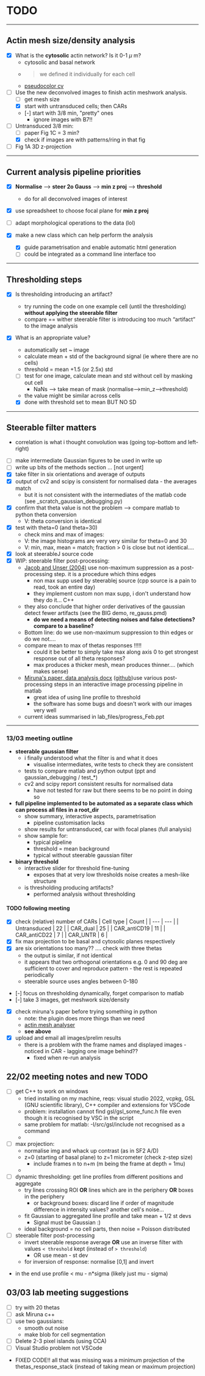# TODO 

-------

## Actin mesh size/density analysis 

- [X] What is the **cytosolic** actin network? Is it 0-1 $\mu$ m? 
    - cytosolic and basal network 
    - > we defined it individually for each cell 
    - [pseudocolor cv](https://plantcv.readthedocs.io/en/stable/visualize_pseudocolor/)
- [ ] Use the new deconvolved images to finish actin meshwork analysis.
    - [ ] get mesh size
    - [X] start with untransduced cells; then CARs
    - [-] start with 3/8 min, "pretty" ones 
        - ignore images with B7!! 
- [ ] Untransduced 3/8 min: 
    - [ ] paper Fig 1C = 3 min?
    - [X] check if images are with patterns/ring in that fig 
- [ ] Fig 1A 3D z-projection

----

## Current analysis pipeline priorities

- [X] **Normalise** --> **steer 2o Gauss** --> **min z proj** --> **threshold** 
    - do for all deconvolved images of interest 
- [X] use spreadsheet to choose focal plane for **min z proj** 
- [ ] adapt morphological operations to the data (lol)

- [x] make a new class which can help perform the analysis 
    - [X] guide parametrisation and enable automatic html generation
    - [ ] could be integrated as a command line interface too   

----

## Thresholding steps 

- [X] Is thresholding introducing an artifact? 
    - try running the code on one example cell (until the thresholding) **without applying the steerable filter** 
    - compare == wither steerable filter is introducing too much “artifact” to the image analysis 

- [x] What is an appropriate value? 
    - automatically set ~ image 
    - calculate mean + std of the background signal (ie where there are no cells) 
    - threshold = mean +1.5 (or 2.5x) std
    - [ ] test for one image, calculate mean and std without cell by masking out cell 
        - NaNs --> take mean of mask (normalise-->min_z-->threshold)
    - the value might be similar across cells 
    - [X] done with threshold set to mean BUT NO SD 

---- 

## Steerable filter matters 

- correlation is what i thought convolution was (going top-bottom and left-right)
- [ ] make intermediate Gaussian figures to be used in write up
- [ ] write up bits of the methods section ... [not urgent]
- [X] take filter in six orientations and average of outputs 
- [X] output of cv2 and scipy is consistent for normalised data - the averages match
    - but it is not consistent with the intermediates of the matlab code (see _scratch_gaussian_debugging.py)
- [X] confirm that theta value is not the problem --> compare matlab to python theta conversion 
    - V: theta conversion is identical 
- [X] test with theta=0 (and theta=30) 
    - check mins and max of images:
    - V: the image histograms are very very similar for theta=0 and 30 
    - V: min, max, mean = match; fraction > 0 is close but not identical.... 
- [X] look at steerableJ source code  
- [X] WIP: steerable filter post-processing: 
    - [Jacob and Unser (2004)](https://ieeexplore.ieee.org/document/1307008) use non-maximum suppression as a post-processing step. it is a procedure which thins edges 
        - non max supp used by steerablej source (cpp source is a pain to read, took an entire day)
        - they implement custom non max supp, i don't understand how they do it... C++ 
    - they also conclude that higher order derivatives of the gaussian detect fewer artifacts (see the BIG demo, re_gauss.pmd)
        - **do we need a means of detecting noises and false detections? compare to a baseline?**
    - Bottom line: do we use non-maximum suppression to thin edges or do we not....
    - compare mean to max of thetas responses !!!!! 
        - could it be better to simply take max along axis 0 to get strongest response out of all theta responses? 
        - max produces a thicker mesh, mean produces thinner.... (which makes sense) 
    - [Miruna's paper, data analysis docx](https://journals.plos.org/plosbiology/article?id=10.1371/journal.pbio.1001152#s4) ([github](https://github.com/alexcarisey/ActinMeshAnalyzer))use various post-processing steps in an interactive image processing pipeline in matlab
        - great idea of using line profile to threshold
        - the software has some bugs and doesn't work with our images very well 
    - current ideas summarised in lab_files/progress_Feb.ppt

----

### 13/03 meeting outline

- **steerable gaussian filter** 
    - i finally understood what the filter is and what it does 
        - visualise intermediates, write tests to check they are consistent 
    - tests to compare matlab and python output (ppt and gaussian_debugging / test_*)
    - cv2 and scipy report consistent results for normalised data 
        - have not tested for raw but there seems to be no point in doing so
- **full pipeline implemented to be automated as a separate class which can process all files in a root_dir**
    - show summary, interactive aspects, parametrisation 
        - pipeline customisation lacks 
    - show results for untransduced, car with focal planes (full analysis)
    - show sample for: 
        - typical pipeline
        - threshold = mean background 
        - typical without steerable gaussian filter 
- **binary threshold** 
    - interactive slider for threshold fine-tuning 
        - exposes that at very low thresholds noise creates a mesh-like structure 
    - is thresholding producing artifacts? 
        - performed analysis without thresholding


#### TODO following meeting 

- [X] check (relative) number of CARs 
    | Cell type     | Count | 
    | ---           | --- | 
    | Untransduced    | 22 |
    | CAR_dual        | 25 |
    | CAR_antiCD19    | 11 |
    | CAR_antiCD22     | 7 |
    | CAR_UNTR         | 6 |
- [X] fix max projection to be basal and cytosolic planes respectively 
- [X] are six orientations too many?? .... check with three thetas 
    - the output is similar, if not identical
    - it appears that two orthogonal orientations e.g. 0 and 90 deg are sufficient to cover and reproduce pattern - the rest is repeated periodically
    -  steerable source uses angles between 0-180
- [-] focus on thresholding dynamically, forget comparison to matlab
- [-] take 3 images, get meshwork size/density 
- [X] check miruna's paper before trying something in python
    - note: the plugin does more things than we need 
    - [actin mesh analyser](https://github.com/alexcarisey/ActinMeshAnalyzer)
    - **see above**
- [X] upload and email all images/prelim results
    - there is a problem with the frame names and displayed images - noticed in CAR - lagging one image behind?? 
        - fixed when re-run analysis 


## 22/02 meeting notes and new TODO

- [ ] get C++ to work on windows 
    - tried installing on my machine, reqs: visual studio 2022, vcpkg, GSL (GNU scientific library), C++ compiler and extensions for VSCode
    - problem: installation cannot find gsl/gsl_some_func.h file even though it is recognised by VSC in the script
    - same problem for matlab: -I/src/gsl/include not recognised as a command 
    - 
- [ ] max projection: 
    - normalise img and whack up contrast (as in SF2 A/D)
    - z=0 (starting of basal plane) to z=1 micrometer (check z-step size)
        - include frames n to n+m (m being the frame at depth = 1mu)
    - 
- [ ] dynamic thresholding: get line profiles from different positions and aggregate 
    - try lines crossing ROI **OR** lines which are in the periphery **OR** boxes in the periphery
        - or background boxes: discard line if order of magnitude difference in intensity values? another cell's noise... 
    - fit Gaussian to aggregated line profile and take mean + 1/2 st devs
        - Signal must be Gaussian :) 
    - ideal background = no cell parts, then noise = Poisson distributed 
- [ ] steerable filter post-processing 
    - invert steerable response average **OR** use an inverse filter with values `< threshold` kept (instead of `> threshold`)
        - OR use mean - st dev 
    - for inversion of response: normalise [0,1] and invert 
- in the end use profile < mu - n*sigma (likely just mu - sigma)

## 03/03 lab meeting suggestions 

- [ ] try with 20 thetas 
- [ ] ask Miruna c++
- [ ] use two gaussians:
    - smooth out noise
    - make blob for cell segmentation 
- [ ] Delete 2-3 pixel islands (using CCA)
- [ ] Visual Studio problem not VSCode
- FIXED CODE!! all that was missing was a minimum projection of the thetas_response_stack (instead of taking mean or maximum projection)

